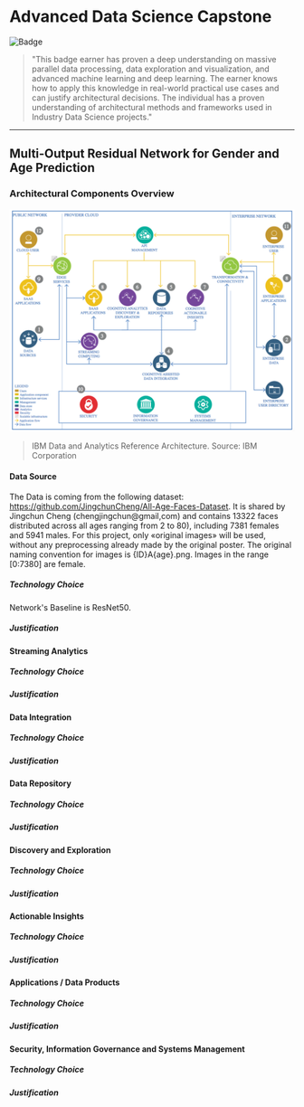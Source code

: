 # Advanced Data Science Capstone

![Badge](https://images.youracclaim.com/images/00898a99-7e63-4203-b601-f063ee5f5018/Advanced%2BData%2BScience%2BCapstone.png)

> "This badge earner has proven a deep understanding on massive parallel data processing, data exploration and visualization, and advanced machine learning and deep learning. The earner knows how to apply this knowledge in real-world practical use cases and can justify architectural decisions. The individual has a proven understanding of architectural methods and frameworks used in Industry Data Science projects."

__________

## Multi-Output Residual Network for Gender and Age Prediction

### Architectural Components Overview

![IBM Data and Analytics Reference Architecture](./Picture1.png)
> IBM Data and Analytics Reference Architecture. Source: IBM Corporation

#### Data Source

The Data is coming from the following dataset: https://github.com/JingchunCheng/All-Age-Faces-Dataset. It is shared by Jingchun Cheng (chengjingchun@gmail,com) and contains 13322 faces distributed across all ages ranging from 2 to 80), including 7381 females and 5941 males. For this project, only «original images» will be used, without any preprocessing already made by the original poster. 
The original naming convention for images is {ID}A{age}.png. Images in the range [0:7380] are female.

##### Technology Choice

Network's Baseline is ResNet50.

##### Justification

#### Streaming Analytics

##### Technology Choice

##### Justification

#### Data Integration

##### Technology Choice

##### Justification

#### Data Repository

##### Technology Choice

##### Justification

#### Discovery and Exploration

##### Technology Choice

##### Justification

#### Actionable Insights

##### Technology Choice

##### Justification

#### Applications / Data Products

##### Technology Choice

##### Justification

#### Security, Information Governance and Systems Management

##### Technology Choice

##### Justification